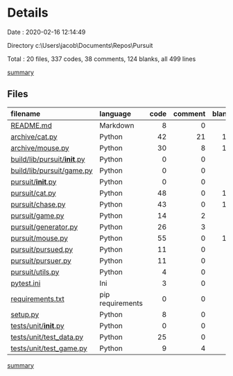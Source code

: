 # Details

Date : 2020-02-16 12:14:49

Directory c:\Users\jacob\Documents\Repos\Pursuit

Total : 20 files,  337 codes, 38 comments, 124 blanks, all 499 lines

[summary](results.md)

## Files
| filename | language | code | comment | blank | total |
| :--- | :--- | ---: | ---: | ---: | ---: |
| [README.md](/README.md) | Markdown | 8 | 0 | 5 | 13 |
| [archive/cat.py](/archive/cat.py) | Python | 42 | 21 | 12 | 75 |
| [archive/mouse.py](/archive/mouse.py) | Python | 30 | 8 | 13 | 51 |
| [build/lib/pursuit/__init__.py](/build/lib/pursuit/__init__.py) | Python | 0 | 0 | 1 | 1 |
| [build/lib/pursuit/game.py](/build/lib/pursuit/game.py) | Python | 0 | 0 | 1 | 1 |
| [pursuit/__init__.py](/pursuit/__init__.py) | Python | 0 | 0 | 1 | 1 |
| [pursuit/cat.py](/pursuit/cat.py) | Python | 48 | 0 | 16 | 64 |
| [pursuit/chase.py](/pursuit/chase.py) | Python | 43 | 0 | 17 | 60 |
| [pursuit/game.py](/pursuit/game.py) | Python | 14 | 2 | 5 | 21 |
| [pursuit/generator.py](/pursuit/generator.py) | Python | 26 | 3 | 5 | 34 |
| [pursuit/mouse.py](/pursuit/mouse.py) | Python | 55 | 0 | 17 | 72 |
| [pursuit/pursued.py](/pursuit/pursued.py) | Python | 11 | 0 | 8 | 19 |
| [pursuit/pursuer.py](/pursuit/pursuer.py) | Python | 11 | 0 | 7 | 18 |
| [pursuit/utils.py](/pursuit/utils.py) | Python | 4 | 0 | 1 | 5 |
| [pytest.ini](/pytest.ini) | Ini | 3 | 0 | 0 | 3 |
| [requirements.txt](/requirements.txt) | pip requirements | 0 | 0 | 1 | 1 |
| [setup.py](/setup.py) | Python | 8 | 0 | 3 | 11 |
| [tests/unit/__init__.py](/tests/unit/__init__.py) | Python | 0 | 0 | 1 | 1 |
| [tests/unit/test_data.py](/tests/unit/test_data.py) | Python | 25 | 0 | 1 | 26 |
| [tests/unit/test_game.py](/tests/unit/test_game.py) | Python | 9 | 4 | 9 | 22 |

[summary](results.md)